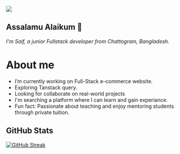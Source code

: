 <a>
<img src="https://i.ibb.co.com/JdbW0NJ/Saif-s-Banner.png" />
</a>

## Assalamu Alaikum 👋
*I'm Saif, a junior Fullstack developer from  Chattogram, Bangladesh.*

# About me
- I’m currently working on Full-Stack e-commerce website.
- Exploring Tanstack query.
- Looking for collaborate on real-world projects
- I'm searching a platform where I can learn and gain experiance.
- Fun fact: Passionate about teaching and enjoy mentoring students through private tuition.

## GitHub Stats
<a align="center" href="https://git.io/streak-stats"><img src="https://github-readme-streak-stats.herokuapp.com?user=meizan2142" alt="GitHub Streak" /></a>
